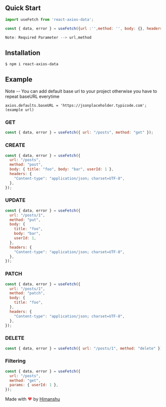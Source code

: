## Quick Start

```js
import useFetch from 'react-axios-data';

const { data, error } = useFetch({url :'',method: '', body: {}, headers: {}, params: {}});

Note: Required Parameter --> url,method
```

## Installation

```console
$ npm i react-axios-data
```

## Example

Note -- You can add default base url to your project otherwise you have to repeat baseURL everytime

    axios.defaults.baseURL = 'https://jsonplaceholder.typicode.com';(example url)

### GET

```js
const { data, error } = useFetch({ url: "/posts", method: "get" });
```

### CREATE

```js
const { data, error } = useFetch({
  url: "/posts",
  method: "post",
  body: { title: "foo", body: "bar", userId: 1 },
  headers: {
    "Content-type": "application/json; charset=UTF-8",
  },
});
```

### UPDATE

```js
const { data, error } = useFetch({
  url: "/posts/1",
  method: "put",
  body: {
    title: "foo",
    body: "bar",
    userId: 1,
  },
  headers: {
    "Content-type": "application/json; charset=UTF-8",
  },
});
```

### PATCH

```js
const { data, error } = useFetch({
  url: "/posts/1",
  method: "patch",
  body: {
    title: "foo",
  },
  headers: {
    "Content-type": "application/json; charset=UTF-8",
  },
});
```

### DELETE

```js
const { data, error } = useFetch({ url: "/posts/1", method: "delete" });
```

### Filtering

```js
const { data, error } = useFetch({
  url: "/posts",
  method: "get",
  params: { userId: 1 },
});
```

Made with <span style="color: #e25555;">&hearts;</span> by [Himanshu](https://github.com/hklohani)
